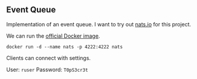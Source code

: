 ## Event Queue

Implementation of an event queue.
I want to try out [nats.io](http://nats.io/) for this project.

We can run the [official Docker image](https://hub.docker.com/_/nats/).

```
docker run -d --name nats -p 4222:4222 nats
```

Clients can connect with settings.

User: `ruser`
Password: `T0pS3cr3t`
